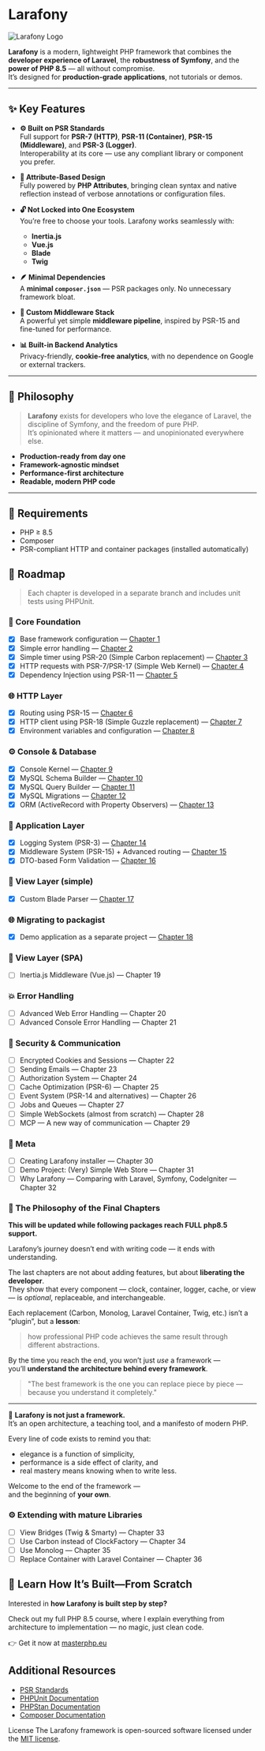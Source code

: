# Larafony

![Larafony Logo](logo.png)

**Larafony** is a modern, lightweight PHP framework that combines the **developer experience of Laravel**, the **robustness of Symfony**, and the **power of PHP 8.5** — all without compromise.  
It’s designed for **production-grade applications**, not tutorials or demos.

---

## ✨ Key Features

- **⚙️ Built on PSR Standards**  
  Full support for **PSR-7 (HTTP)**, **PSR-11 (Container)**, **PSR-15 (Middleware)**, and **PSR-3 (Logger)**.  
  Interoperability at its core — use any compliant library or component you prefer.

- **🧩 Attribute-Based Design**  
  Fully powered by **PHP Attributes**, bringing clean syntax and native reflection instead of verbose annotations or configuration files.

- **🔓 Not Locked into One Ecosystem**  
  You’re free to choose your tools. Larafony works seamlessly with:
    - **Inertia.js**
    - **Vue.js**
    - **Blade**
    - **Twig**

- **🪶 Minimal Dependencies**  
  A **minimal `composer.json`** — PSR packages only. No unnecessary framework bloat.

- **🧱 Custom Middleware Stack**  
  A powerful yet simple **middleware pipeline**, inspired by PSR-15 and fine-tuned for performance.

- **📊 Built-in Backend Analytics**  
  Privacy-friendly, **cookie-free analytics**, with no dependence on Google or external trackers.

---

## 🚀 Philosophy

> **Larafony** exists for developers who love the elegance of Laravel, the discipline of Symfony, and the freedom of pure PHP.  
> It’s opinionated where it matters — and unopinionated everywhere else.

- **Production-ready from day one**
- **Framework-agnostic mindset**
- **Performance-first architecture**
- **Readable, modern PHP code**

---

## 🧰 Requirements

- PHP ≥ 8.5
- Composer
- PSR-compliant HTTP and container packages (installed automatically)

## 🧭 Roadmap

> Each chapter is developed in a separate branch and includes unit tests using PHPUnit.

### 🧩 Core Foundation
- [x] Base framework configuration — [Chapter 1](docs/Larafony/chapter1.md)
- [x] Simple error handling — [Chapter 2](docs/Larafony/chapter_2.md)
- [x] Simple timer using PSR-20 (Simple Carbon replacement) — [Chapter 3](docs/Larafony/chapter_3.md)
- [x] HTTP requests with PSR-7/PSR-17 (Simple Web Kernel) — [Chapter 4](docs/Larafony/chapter_4.md)
- [x] Dependency Injection using PSR-11 — [Chapter 5](docs/Larafony/chapter_5.md)

### 🌐 HTTP Layer
- [x] Routing using PSR-15 — [Chapter 6](docs/Larafony/chapter_6.md)
- [x] HTTP client using PSR-18 (Simple Guzzle replacement) — [Chapter 7](docs/Larafony/chapter_7.md)
- [x] Environment variables and configuration — [Chapter 8](docs/Larafony/chapter_8.md)

### ⚙️ Console & Database
- [x] Console Kernel — [Chapter 9](docs/Larafony/chapter_9.md)
- [x] MySQL Schema Builder — [Chapter 10](docs/Larafony/chapter_10.md)
- [x] MySQL Query Builder — [Chapter 11](docs/Larafony/chapter_11.md)
- [x] MySQL Migrations — [Chapter 12](docs/Larafony/chapter_12.md)
- [x] ORM (ActiveRecord with Property Observers) — [Chapter 13](docs/Larafony/chapter_13.md)

### 🧱 Application Layer
- [x] Logging System (PSR-3) — [Chapter 14](docs/Larafony/chapter_14.md)
- [x] Middleware System (PSR-15) + Advanced routing — [Chapter 15](docs/Larafony/chapter_15.md)
- [x] DTO-based Form Validation — [Chapter 16](docs/Larafony/chapter_16.md)

### 🎨 View Layer (simple)
- [x] Custom Blade Parser — [Chapter 17](docs/Larafony/chapter_17.md)

### 🌐 Migrating to packagist

- [x] Demo application as a separate project — [Chapter 18](docs/Larafony/chapter_18.md)

### 🎨 View Layer (SPA)
- [ ] Inertia.js Middleware (Vue.js) — Chapter 19

### 💥 Error Handling
- [ ] Advanced Web Error Handling — Chapter 20
- [ ] Advanced Console Error Handling — Chapter 21

### 🔐 Security & Communication
- [ ] Encrypted Cookies and Sessions — Chapter 22
- [ ] Sending Emails — Chapter 23
- [ ] Authorization System — Chapter 24
- [ ] Cache Optimization (PSR-6) — Chapter 25
- [ ] Event System (PSR-14 and alternatives) — Chapter 26
- [ ] Jobs and Queues — Chapter 27
- [ ] Simple WebSockets (almost from scratch) — Chapter 28
- [ ] MCP — A new way of communication — Chapter 29

### 🧭 Meta
- [ ] Creating Larafony installer — Chapter 30
- [ ] Demo Project: (Very) Simple Web Store — Chapter 31
- [ ] Why Larafony — Comparing with Laravel, Symfony, CodeIgniter — Chapter 32

### 🧩 The Philosophy of the Final Chapters

**This will be updated while following packages reach FULL php8.5 support.**

Larafony’s journey doesn’t end with writing code — it ends with understanding.

The last chapters are not about adding features, but about **liberating the developer**.  
They show that every component — clock, container, logger, cache, or view — is *optional*, replaceable, and interchangeable.

Each replacement (Carbon, Monolog, Laravel Container, Twig, etc.) isn’t a “plugin”, but a **lesson**:
> how professional PHP code achieves the same result through different abstractions.

By the time you reach the end, you won’t just *use* a framework —  
you’ll **understand the architecture behind every framework**.

> "The best framework is the one you can replace piece by piece — because you understand it completely."

---

🧠 **Larafony is not just a framework.**  
It’s an open architecture, a teaching tool, and a manifesto of modern PHP.

Every line of code exists to remind you that:
- elegance is a function of simplicity,
- performance is a side effect of clarity, and
- real mastery means knowing when to write less.

Welcome to the end of the framework —  
and the beginning of **your own**.

### ⚙️ Extending with mature Libraries
- [ ] View Bridges (Twig & Smarty) — Chapter 33
- [ ] Use Carbon instead of ClockFactory — Chapter 34
- [ ] Use Monolog — Chapter 35
- [ ] Replace Container with Laravel Container — Chapter 36

## 🚀 Learn How It’s Built—From Scratch

Interested in **how Larafony is built step by step?**

Check out my full PHP 8.5 course, where I explain everything from architecture to implementation — no magic, just clean code.

👉 Get it now at [masterphp.eu](https://masterphp.eu)

## Additional Resources

- [PSR Standards](https://www.php-fig.org/psr/)
- [PHPUnit Documentation](https://phpunit.de/)
- [PHPStan Documentation](https://phpstan.org/)
- [Composer Documentation](https://getcomposer.org/doc/)

License
The Larafony framework is open-sourced software licensed under the [MIT license](https://opensource.org/license/MIT).